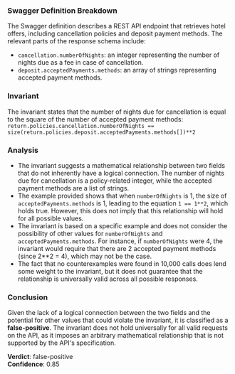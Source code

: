 ### Swagger Definition Breakdown
The Swagger definition describes a REST API endpoint that retrieves hotel offers, including cancellation policies and deposit payment methods. The relevant parts of the response schema include:
- `cancellation.numberOfNights`: an integer representing the number of nights due as a fee in case of cancellation.
- `deposit.acceptedPayments.methods`: an array of strings representing accepted payment methods.

### Invariant
The invariant states that the number of nights due for cancellation is equal to the square of the number of accepted payment methods:  
`return.policies.cancellation.numberOfNights == size(return.policies.deposit.acceptedPayments.methods[])**2`

### Analysis
- The invariant suggests a mathematical relationship between two fields that do not inherently have a logical connection. The number of nights due for cancellation is a policy-related integer, while the accepted payment methods are a list of strings. 
- The example provided shows that when `numberOfNights` is 1, the size of `acceptedPayments.methods` is 1, leading to the equation `1 == 1**2`, which holds true. However, this does not imply that this relationship will hold for all possible values.
- The invariant is based on a specific example and does not consider the possibility of other values for `numberOfNights` and `acceptedPayments.methods`. For instance, if `numberOfNights` were 4, the invariant would require that there are 2 accepted payment methods (since 2**2 = 4), which may not be the case.
- The fact that no counterexamples were found in 10,000 calls does lend some weight to the invariant, but it does not guarantee that the relationship is universally valid across all possible responses.

### Conclusion
Given the lack of a logical connection between the two fields and the potential for other values that could violate the invariant, it is classified as a **false-positive**. The invariant does not hold universally for all valid requests on the API, as it imposes an arbitrary mathematical relationship that is not supported by the API's specification. 

**Verdict**: false-positive  
**Confidence**: 0.85
